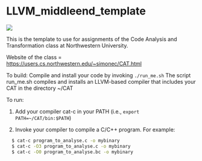 # LLVM_middleend_template
![](https://github.com/evan1026/LLVM_middleend_template/workflows/C/C++%20CI/badge.svg?branch=master)

This is the template to use for assignments of the Code Analysis and Transformation class at Northwestern University.

Website of the class = https://users.cs.northwestern.edu/~simonec/CAT.html

To build: 
  Compile and install your code by invoking `./run_me.sh`
  The script run_me.sh compiles and installs an LLVM-based compiler that includes your CAT in the directory ~/CAT

To run:
  1) Add your compiler cat-c in your PATH (i.e., `export PATH=~/CAT/bin:$PATH`)

  2) Invoke your compiler to compile a C/C++ program. For example:
  ```sh
    $ cat-c program_to_analyse.c -o mybinary
    $ cat-c -O3 program_to_analyse.c -o mybinary
    $ cat-c -O0 program_to_analyse.bc -o mybinary
  ```
